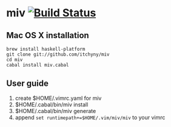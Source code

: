# miv [![Build Status](https://travis-ci.org/itchyny/miv.png?branch=master)](https://travis-ci.org/itchyny/miv)

## Mac OS X installation

```
brew install haskell-platform
git clone git://github.com/itchyny/miv
cd miv
cabal install miv.cabal
```

## User guide

1. create $HOME/.vimrc.yaml for miv
2. $HOME/.cabal/bin/miv install
3. $HOME/.cabal/bin/miv generate
4. append ```set runtimepath+=$HOME/.vim/miv/miv``` to your vimrc

